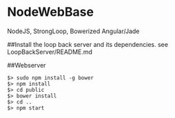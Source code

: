 # NodeWebBase
NodeJS, StrongLoop, Bowerized Angular/Jade

##Install the loop back server and its dependencies.
see LoopBackServer/README.md

##Webserver
```
$> sudo npm install -g bower  
$> npm install  
$> cd public  
$> bower install  
$> cd ..  
$> npm start  
```
